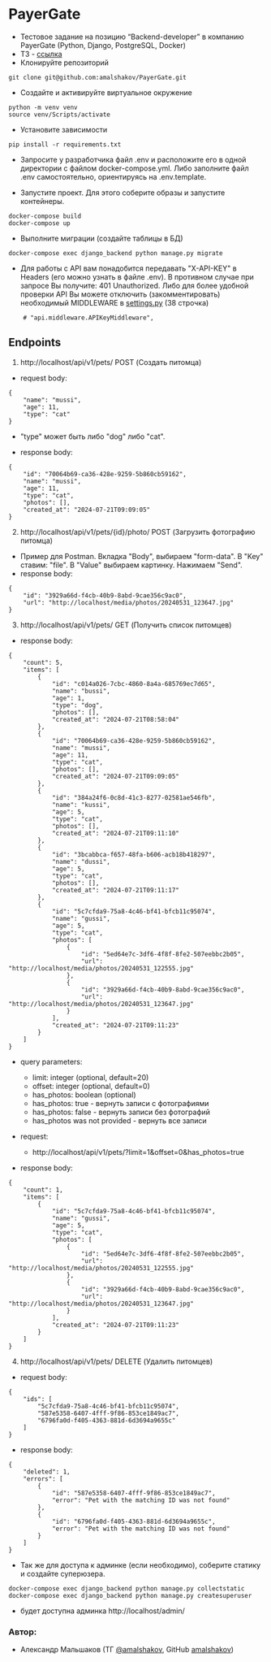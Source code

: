 # PayerGate
- Тестовое задание на позицию “Backend-developer” в компанию PayerGate (Python, Django, PostgreSQL, Docker)
- ТЗ - [ссылка](https://cloud.mail.ru/public/iyQB/kocLM1hPi)
- Клонируйте репозиторий
```
git clone git@github.com:amalshakov/PayerGate.git
```

- Создайте и активируйте виртуальное окружение
```
python -m venv venv
source venv/Scripts/activate
```

- Установите зависимости
```
pip install -r requirements.txt
```

- Запросите у разработчика файл .env и расположите его в одной директории с файлом docker-compose.yml. Либо заполните файл .env самостоятельно, ориентируясь на .env.template.

- Запустите проект. Для этого соберите образы и запустите контейнеры.
```
docker-compose build
docker-compose up
```

- Выполните миграции (создайте таблицы в БД)
```
docker-compose exec django_backend python manage.py migrate
```

- Для работы с API вам понадобится передавать "X-API-KEY" в Headers (его можно узнать в файле .env). В противном случае при запросе Вы получите: 401 Unauthorized. Либо для более удобной проверки API Вы можете отключить (закомментировать) необходимый MIDDLEWARE в [settings.py](./accounting_for_pets/accounting_for_pets/settings.py) (38 строчка)
```
    # "api.middleware.APIKeyMiddleware",
```

## Endpoints
1) http://localhost/api/v1/pets/ POST (Создать питомца)

- request body:
```
{
    "name": "mussi",
    "age": 11,
    "type": "cat"
}
```

- "type" может быть либо "dog" либо "cat".

- response body:
```
{
    "id": "70064b69-ca36-428e-9259-5b860cb59162",
    "name": "mussi",
    "age": 11,
    "type": "cat",
    "photos": [],
    "created_at": "2024-07-21T09:09:05"
}
```

2) http://localhost/api/v1/pets/{id}/photo/ POST (Загрузить фотографию питомца)
- Пример для Postman. Вкладка "Body", выбираем "form-data". В "Key" ставим: "file". В "Value" выбираем картинку. Нажимаем "Send".
- response body:
```
{
    "id": "3929a66d-f4cb-40b9-8abd-9cae356c9ac0",
    "url": "http://localhost/media/photos/20240531_123647.jpg"
}
```

3) http://localhost/api/v1/pets/ GET (Получить список питомцев)
- response body:
```
{
    "count": 5,
    "items": [
        {
            "id": "c014a026-7cbc-4860-8a4a-685769ec7d65",
            "name": "bussi",
            "age": 1,
            "type": "dog",
            "photos": [],
            "created_at": "2024-07-21T08:58:04"
        },
        {
            "id": "70064b69-ca36-428e-9259-5b860cb59162",
            "name": "mussi",
            "age": 11,
            "type": "cat",
            "photos": [],
            "created_at": "2024-07-21T09:09:05"
        },
        {
            "id": "384a24f6-0c8d-41c3-8277-02581ae546fb",
            "name": "kussi",
            "age": 5,
            "type": "cat",
            "photos": [],
            "created_at": "2024-07-21T09:11:10"
        },
        {
            "id": "3bcabbca-f657-48fa-b606-acb18b418297",
            "name": "dussi",
            "age": 5,
            "type": "cat",
            "photos": [],
            "created_at": "2024-07-21T09:11:17"
        },
        {
            "id": "5c7cfda9-75a8-4c46-bf41-bfcb11c95074",
            "name": "gussi",
            "age": 5,
            "type": "cat",
            "photos": [
                {
                    "id": "5ed64e7c-3df6-4f8f-8fe2-507eebbc2b05",
                    "url": "http://localhost/media/photos/20240531_122555.jpg"
                },
                {
                    "id": "3929a66d-f4cb-40b9-8abd-9cae356c9ac0",
                    "url": "http://localhost/media/photos/20240531_123647.jpg"
                }
            ],
            "created_at": "2024-07-21T09:11:23"
        }
    ]
}
```

- query parameters:
    - limit: integer (optional, default=20)
    - offset: integer (optional, default=0)
    - has_photos: boolean (optional)
    - has_photos: true - вернуть записи с фотографиями
    - has_photos: false - вернуть записи без фотографий
    - has_photos was not provided - вернуть все записи

- request:
    - http://localhost/api/v1/pets/?limit=1&offset=0&has_photos=true

- response body:
```
{
    "count": 1,
    "items": [
        {
            "id": "5c7cfda9-75a8-4c46-bf41-bfcb11c95074",
            "name": "gussi",
            "age": 5,
            "type": "cat",
            "photos": [
                {
                    "id": "5ed64e7c-3df6-4f8f-8fe2-507eebbc2b05",
                    "url": "http://localhost/media/photos/20240531_122555.jpg"
                },
                {
                    "id": "3929a66d-f4cb-40b9-8abd-9cae356c9ac0",
                    "url": "http://localhost/media/photos/20240531_123647.jpg"
                }
            ],
            "created_at": "2024-07-21T09:11:23"
        }
    ]
}
```

4) http://localhost/api/v1/pets/ DELETE (Удалить питомцев)

- request body:
```
{
    "ids": [
        "5c7cfda9-75a8-4c46-bf41-bfcb11c95074",
        "587e5358-6407-4fff-9f86-853ce1849ac7",
        "6796fa0d-f405-4363-881d-6d3694a9655c"
    ]
}
```

- response body:
```
{
    "deleted": 1,
    "errors": [
        {
            "id": "587e5358-6407-4fff-9f86-853ce1849ac7",
            "error": "Pet with the matching ID was not found"
        },
        {
            "id": "6796fa0d-f405-4363-881d-6d3694a9655c",
            "error": "Pet with the matching ID was not found"
        }
    ]
}
```

- Так же для доступа к админке (если необходимо), соберите статику и создайте суперюзера.
```
docker-compose exec django_backend python manage.py collectstatic
docker-compose exec django_backend python manage.py createsuperuser
```
- будет доступна админка http://localhost/admin/

### Автор:
- Александр Мальшаков (ТГ [@amalshakov](https://t.me/amalshakov), GitHub [amalshakov](https://github.com/amalshakov/))